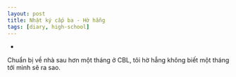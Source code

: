 ```yaml
---
layout: post
title: Nhật ký cấp ba - Hờ hẫng
tags: [diary, high-school] 
---
```


-

Chuẩn bị về nhà sau hơn một tháng ở CBL, tôi hờ hẫng không biết một tháng tới mình sẽ ra sao.